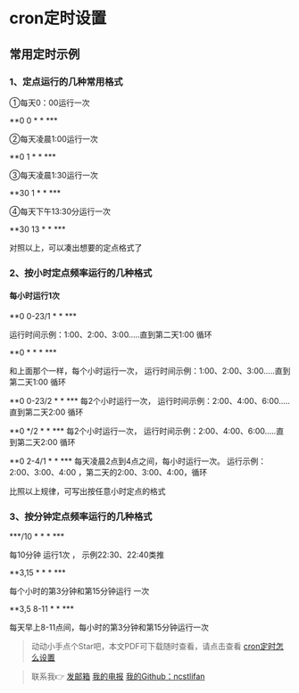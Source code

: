 # cron定时设置

## 常⽤定时示例  

### 1、定点运⾏的⼏种常⽤格式 

①每天0：00运⾏⼀次 

**0 0 * * *** 

②每天凌晨1:00运⾏⼀次

 **0 1 * * *** 

③每天凌晨1:30运⾏⼀次 

**30 1 * * *** 

④每天下午13:30分运⾏⼀次 

**30 13 * * *** 

对照以上，可以凑出想要的定点格式了

### 2、按小时定点频率运⾏的⼏种格式 

#### 每⼩时运⾏1次  

**0 0-23/1 * * *** 

运⾏时间示例：1:00、2:00、3:00.....直到第⼆天1:00 循环

 **0 * * * *** 

和上⾯那个⼀样，每个⼩时运⾏⼀次， 运⾏时间示例：1:00、2:00、3:00.....直到第⼆天1:00 循环 

**0 0-23/2 * * *** 每2个⼩时运⾏⼀次， 运⾏时间示例：2:00、4:00、6:00.....直到第⼆天2:00 循环 

**0 */2 * * *** 每2个⼩时运⾏⼀次， 运⾏时间示例：2:00、4:00、6:00.....直到第⼆天2:00 循环

 **0 2-4/1 * * *** 每天凌晨2点到4点之间，每⼩时运⾏⼀次。 运⾏示例：2:00、3:00、4:00 ，第⼆天的2:00、3:00、4:00，循环 

⽐照以上规律，可写出按任意⼩时定点的格式 

### 3、按分钟定点频率运⾏的⼏种格式

 ***/10 * * * *** 

每10分钟 运⾏1次 ， 示例22:30、22:40类推 

**3,15 * * * *** 

每个⼩时的第3分钟和第15分钟运⾏ ⼀次 

**3,5 8-11 * * *** 

每天早上8-11点间，每⼩时的第3分钟和第15分钟运⾏⼀次 



>  动动小手点个Star吧，本文PDF可下载随时查看，请点击查看 [cron定时怎么设置](./cron定时怎么设置.pdf)

> 联系我👉 [发邮箱](mailto:erzhonglifan@gmail.com)  [我的电报](t.me/ncstlifan)  [我的Github：ncstlifan](https://github.com/ncstlifan/)
